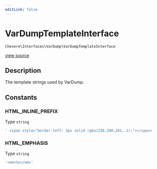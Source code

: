 ```yaml
---
editLink: false
---
```


# VarDumpTemplateInterface

`Chevere\Interfaces\VarDump\VarDumpTemplateInterface`

[view source](https://github.com/chevere/chevere/blob/master/interfaces/VarDump/VarDumpTemplateInterface.php)

## Description

The template strings used by VarDump.

## Constants

### HTML_INLINE_PREFIX

Type `string`

```php
' <span style="border-left: 1px solid rgba(236,240,241,.1);"></span>  '
```

### HTML_EMPHASIS

Type `string`

```php
'<em>%s</em>'
```
